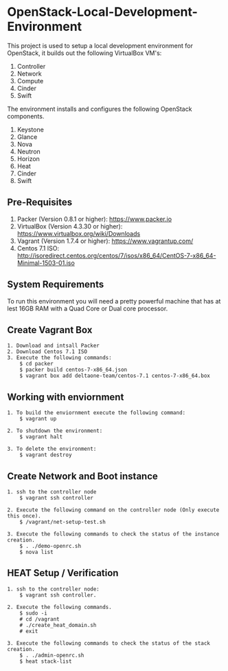 # OpenStack-Local-Development-Environment

This project is used to setup a local development environment for OpenStack, it builds out the following VirtualBox VM's:

1. Controller
2. Network
3. Compute
4. Cinder
5. Swift

The environment installs and configures the following OpenStack components.

1. Keystone
2. Glance
3. Nova
4. Neutron
5. Horizon
6. Heat
7. Cinder
8. Swift

## Pre-Requisites ##
1. Packer (Version 0.8.1 or higher): https://www.packer.io
2. VirtualBox (Version 4.3.30 or higher): https://www.virtualbox.org/wiki/Downloads
2. Vagrant (Version 1.7.4 or higher): https://www.vagrantup.com/
4. Centos 7.1 ISO: http://isoredirect.centos.org/centos/7/isos/x86_64/CentOS-7-x86_64-Minimal-1503-01.iso

## System Requirements ##
To run this environment you will need a pretty powerful machine that has at lest 16GB RAM with a Quad Core or Dual core processor.

## Create Vagrant Box ##
```instr2
1. Download and intsall Packer
2. Download Centos 7.1 ISO
3. Execute the following commands:
    $ cd packer
    $ packer build centos-7-x86_64.json
    $ vagrant box add deltaone-team/centos-7.1 centos-7-x86_64.box
```

## Working with enviornment ##
```instr2
1. To build the enviornment execute the following command:
    $ vagrant up
    
2. To shutdown the environment:
    $ vagrant halt
    
3. To delete the environment:
    $ vagrant destroy
```
## Create Network and Boot instance ##
```instr3
1. ssh to the controller node
    $ vagrant ssh controller
    
2. Execute the following command on the controller node (Only execute this once).
    $ /vagrant/net-setup-test.sh

3. Execute the following commands to check the status of the instance creation.
    $ . ./demo-openrc.sh
    $ nova list
```
## HEAT Setup / Verification ##
```instr4
1. ssh to the controller node:
    $ vagrant ssh controller.

2. Execute the following commands.
    $ sudo -i
    # cd /vagrant
    # ./create_heat_domain.sh
    # exit

3. Execute the following commands to check the status of the stack creation.
    $ . ./admin-openrc.sh
    $ heat stack-list
```
